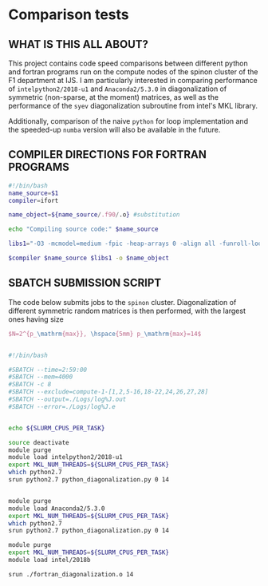 # Comparison tests #
## WHAT IS THIS ALL ABOUT? ##

This project contains code speed comparisons between different python and fortran programs run 
on the compute nodes of the spinon cluster of the F1 department at IJS. I am particularly interested
in comparing performance of `intelpython2/2018-u1` and `Anaconda2/5.3.0` in diagonalization of symmetric 
(non-sparse, at the moment) matrices, as well as the performance of the `syev` diagonalization subroutine
from intel's MKL library. 

Additionally, comparison of the naive `python` for loop implementation and the speeded-up `numba` version 
will also be available in the future. 

## COMPILER DIRECTIONS FOR FORTRAN PROGRAMS ##

```bash
#!/bin/bash
name_source=$1
compiler=ifort

name_object=${name_source/.f90/.o} #substitution

echo "Compiling source code:" $name_source

libs1="-O3 -mcmodel=medium -fpic -heap-arrays 0 -align all -funroll-loops -qopenmp -mkl=parallel -lmkl_core  -lmkl_lapack95_lp64 -I${MKLROOT}/include/intel64/lp64 -I${MKLROOT}/include"

$compiler $name_source $libs1 -o $name_object

```

## SBATCH SUBMISSION SCRIPT ##

The code below submits jobs to the `spinon` cluster. Diagonalization of different symmetric random matrices is then performed, with the largest ones having size
```latex
$N=2^{p_\mathrm{max}}, \hspace{5mm} p_\mathrm{max}=14$
```
```bash 

#!/bin/bash 

#SBATCH --time=2:59:00
#SBATCH --mem=4000
#SBATCH -c 8
#SBATCH --exclude=compute-1-[1,2,5-16,18-22,24,26,27,28]
#SBATCH --output=./Logs/log%J.out
#SBATCH --error=./Logs/log%J.e


echo ${SLURM_CPUS_PER_TASK}

source deactivate
module purge
module load intelpython2/2018-u1
export MKL_NUM_THREADS=${SLURM_CPUS_PER_TASK}
which python2.7
srun python2.7 python_diagonalization.py 0 14


module purge
module load Anaconda2/5.3.0
export MKL_NUM_THREADS=${SLURM_CPUS_PER_TASK}
which python2.7
srun python2.7 python_diagonalization.py 0 14

module purge
export MKL_NUM_THREADS=${SLURM_CPUS_PER_TASK}
module load intel/2018b

srun ./fortran_diagonalization.o 14

```




